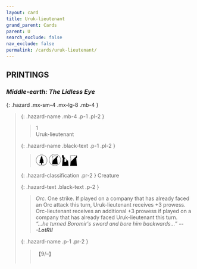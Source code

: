 ```yaml
---
layout: card
title: Uruk-lieutenant
grand_parent: Cards
parent: U
search_exclude: false
nav_exclude: false
permalink: /cards/uruk-lieutenant/
---
```


## PRINTINGS


### _Middle-earth: The Lidless Eye_

{: .hazard .mx-sm-4 .mx-lg-8 .mb-4 }
> {: .hazard-name .mb-4 .p-1 .pl-2 }
> > <div class="hazard-mp">1</div>
> > <div class="card-name">Uruk-lieutenant</div>
>
> {: .hazard-name .black-text .p-1 .pl-2 }
> > ![](/assets/images/wilderness.svg) ![](/assets/images/shadow-land.svg) ![](/assets/images/ruinlair.svg) ![](/assets/images/shadow-hold.svg)
>
> {: .hazard-classification .pr-2 }
> Creature
>
> {: .hazard-text .black-text .p-2 }
> > _Orc._ One strike. If played on a company that has already faced an Orc attack this turn, Uruk-lieutenant receives +3 prowess. Orc-lieutenant receives an additional +3 prowess if played on a company that has already faced Uruk-lieutenant this turn. <br>_“...he turned Boromir's sword and bore him backwards...”_ ***---&NoBreak;LotRII*** 
>
> {: .hazard-name .p-1 .pr-2 }
> > <div class="card-shield">【9/&ndash;】</div>
> > <div class="card-corruption">&nbsp;</div>
